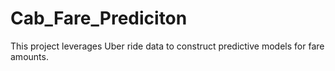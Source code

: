 # Cab_Fare_Prediciton
This project leverages Uber ride data to construct predictive models for fare amounts.
